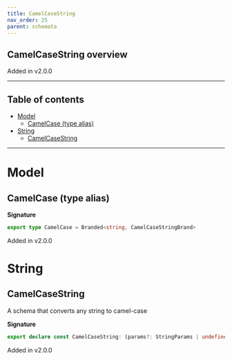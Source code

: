 ```yaml
---
title: CamelCaseString
nav_order: 25
parent: schemata
---
```


## CamelCaseString overview

Added in v2.0.0

---

<h2 class="text-delta">Table of contents</h2>

- [Model](#model)
  - [CamelCase (type alias)](#camelcase-type-alias)
- [String](#string)
  - [CamelCaseString](#camelcasestring)

---

# Model

## CamelCase (type alias)

**Signature**

```ts
export type CamelCase = Branded<string, CamelCaseStringBrand>
```

Added in v2.0.0

# String

## CamelCaseString

A schema that converts any string to camel-case

**Signature**

```ts
export declare const CamelCaseString: (params?: StringParams | undefined) => Schema<CamelCase>
```

Added in v2.0.0
